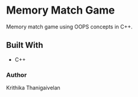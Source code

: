# Memory Match Game
Memory match game using OOPS concepts in C++.

## Built With
- C++

### Author
Krithika Thanigaivelan


